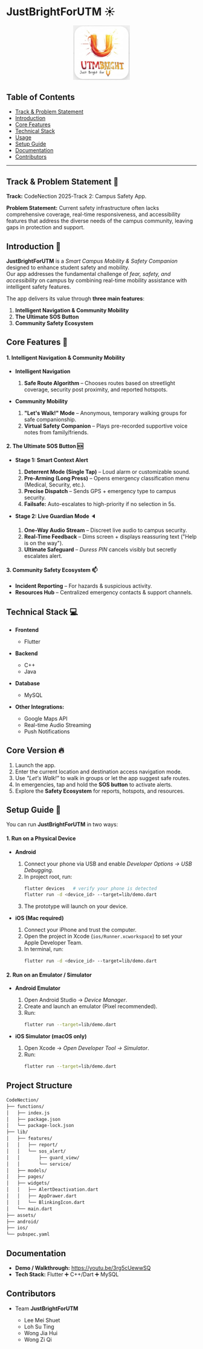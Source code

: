# JustBrightForUTM :sunny: 
<p align="center">
  <img src="assets/images/utmbright logo.jpg" width="150" hspace="20">
</p>

## Table of Contents
- [Track & Problem Statement](#track--problem-statement--mag_right)
- [Introduction](#introduction--mega)
- [Core Features](#core-features--star2)
- [Technical Stack](#-technical-stack--computer)
- [Usage](#usage--fire)
- [Setup Guide](#setup-guide--memo)
- [Documentation](#-documentation)
- [Contributors](#-contributors)

---
## Track & Problem Statement  :mag_right:
**Track:** CodeNection 2025-Track 2: Campus Safety App.

**Problem Statement:** Current safety infrastructure often lacks comprehensive coverage, real-time responsiveness, and accessibility features that address the diverse needs of the campus community, leaving gaps in protection and support.  

##  Introduction  :mega:
**JustBrightForUTM** is a *Smart Campus Mobility & Safety Companion* designed to enhance student safety and mobility.  
Our app addresses the fundamental challenge of *fear, safety, and accessibility* on campus by combining real-time mobility assistance with intelligent safety features.  

The app delivers its value through **three main features**:  

1. **Intelligent Navigation & Community Mobility**  
2. **The Ultimate SOS Button**  
3. **Community Safety Ecosystem**  



##  Core Features  :star2:

#### 1. Intelligent Navigation & Community Mobility  
- **Intelligent Navigation**

    1. **Safe Route Algorithm** – Chooses routes based on streetlight coverage, security post proximity, and reported hotspots.  
    
- **Community Mobility**
    1. **"Let's Walk!" Mode** – Anonymous, temporary walking groups for safe companionship.
    2. **Virtual Safety Companion** – Plays pre-recorded supportive voice notes from family/friends.  


#### 2. The Ultimate SOS Button  :sos:
- **Stage 1: Smart Context Alert**  
    1. **Deterrent Mode (Single Tap)** – Loud alarm or customizable sound.  
    2. **Pre-Arming (Long Press)** – Opens emergency classification menu (Medical, Security, etc.).  
    3. **Precise Dispatch** – Sends GPS + emergency type to campus security.  
    4. **Failsafe:** Auto-escalates to high-priority if no selection in 5s.  

- **Stage 2: Live Guardian Mode**  :speaker:
    1. **One-Way Audio Stream** – Discreet live audio to campus security.  
    2. **Real-Time Feedback** – Dims screen + displays reassuring text ("Help is on the way").  
    3. **Ultimate Safeguard** – *Duress PIN* cancels visibly but secretly escalates alert.  


#### 3. Community Safety Ecosystem  :mailbox:
- **Incident Reporting** – For hazards & suspicious activity.  
- **Resources Hub** – Centralized emergency contacts & support channels.  



## Technical Stack  :computer:
- **Frontend** 

  - Flutter 
- **Backend** 
  - C++
  - Java
- **Database** 
  - MySQL
- **Other Integrations:**  
  - Google Maps API
  - Real-time Audio Streaming  
  - Push Notifications  


## Core Version  :fire:
1. Launch the app.  
2. Enter the current location and destination access navigation mode.  
3. Use *"Let's Walk!"* to walk in groups or let the app suggest safe routes.  
4. In emergencies, tap and hold the **SOS button** to activate alerts.  
5. Explore the **Safety Ecosystem** for reports, hotspots, and resources.  

## Setup Guide  :memo:
You can run **JustBrightForUTM** in two ways:  

#### 1. Run on a Physical Device  
- **Android**  
  1. Connect your phone via USB and enable *Developer Options → USB Debugging*.  
  2. In project root, run:  
     ```bash
     flutter devices   # verify your phone is detected
     flutter run -d <device_id> --target=lib/demo.dart
     ```  
  3. The prototype will launch on your device.  

- **iOS (Mac required)**  
  1. Connect your iPhone and trust the computer.  
  2. Open the project in Xcode (`ios/Runner.xcworkspace`) to set your Apple Developer Team.  
  3. In terminal, run:  
     ```bash
     flutter run -d <device_id> --target=lib/demo.dart
     ```  

#### 2. Run on an Emulator / Simulator  
- **Android Emulator**  
  1. Open Android Studio → *Device Manager*.  
  2. Create and launch an emulator (Pixel recommended).  
  3. Run:  
     ```bash
     flutter run --target=lib/demo.dart
     ```  

- **iOS Simulator (macOS only)**  
  1. Open Xcode → *Open Developer Tool → Simulator*.  
  2. Run:  
     ```bash
     flutter run --target=lib/demo.dart
     ```  

## Project Structure
```bash
CodeNection/
├── functions/
│   ├── index.js
│   ├── package.json
│   └── package-lock.json
├── lib/
│   ├── features/
│   │   ├── report/
│   │   └── sos_alert/
│   │       ├── guard_view/
│   │       └── service/
│   ├── models/
│   ├── pages/
│   ├── widgets/
│   │   ├── AlertDeactivation.dart
│   │   ├── AppDrawer.dart
│   │   └── BlinkingIcon.dart
│   └── main.dart
├── assets/
├── android/
├── ios/
└── pubspec.yaml
```
## Documentation  
- **Demo / Walkthrough:** https://youtu.be/3rg5cUewwSQ
- **Tech Stack:** Flutter :heavy_plus_sign: C++/Dart :heavy_plus_sign: MySQL 

## Contributors  
- Team **JustBrightForUTM**

  -   Lee Mei Shuet
  -   Loh Su Ting
  -   Wong Jia Hui
  -   Wong Zi Qi




